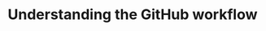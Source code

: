 ---
title: Understanding the GitHub workflow
category: git
resource-url: https://guides.github.com/introduction/flow/
blurb: A high level overview of how Git should be used
suggester: Vicky
audience: beginner
---